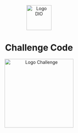 <div align="center">
<img src="https://hermes.digitalinnovation.one/assets/diome/logo-full.svg" alt="Logo DIO" width="80">
<h1>Challenge Code</h1>
<img src="https://hermes.dio.me/code_challenge/badge/386238fd-a293-429f-ba02-9e13c76bd79c.png" alt="Logo Challenge" width="220">
</div>
